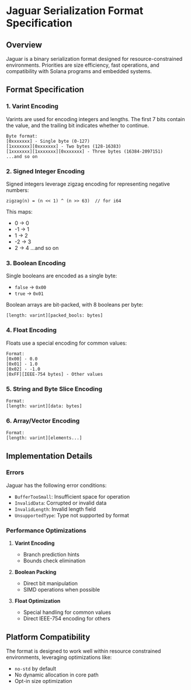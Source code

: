 # Jaguar Serialization Format Specification

## Overview

Jaguar is a binary serialization format designed for resource-constrained environments. Priorities are size efficiency, fast operations, and compatibility with Solana programs and embedded systems.

## Format Specification

### 1. Varint Encoding

Varints are used for encoding integers and lengths. The first 7 bits contain the value, and the trailing bit indicates whether to continue.

```
Byte format:
[0xxxxxxx] - Single byte (0-127)
[1xxxxxxx][0xxxxxxx] - Two bytes (128-16383)
[1xxxxxxx][1xxxxxxx][0xxxxxxx] - Three bytes (16384-2097151)
...and so on
```

### 2. Signed Integer Encoding

Signed integers leverage zigzag encoding for representing negative numbers:

```
zigzag(n) = (n << 1) ^ (n >> 63)  // for i64
```

This maps:

- 0 → 0
- -1 → 1
- 1 → 2
- -2 → 3
- 2 → 4
  ...and so on

### 3. Boolean Encoding

Single booleans are encoded as a single byte:

- `false` → `0x00`
- `true` → `0x01`

Boolean arrays are bit-packed, with 8 booleans per byte:

```
[length: varint][packed_bools: bytes]
```

### 4. Float Encoding

Floats use a special encoding for common values:

```
Format:
[0x00] - 0.0
[0x01] - 1.0
[0x02] - -1.0
[0xFF][IEEE-754 bytes] - Other values
```

### 5. String and Byte Slice Encoding

```
Format:
[length: varint][data: bytes]
```

### 6. Array/Vector Encoding

```
Format:
[length: varint][elements...]
```

## Implementation Details

### Errors

Jaguar has the following error conditions:

- `BufferTooSmall`: Insufficient space for operation
- `InvalidData`: Corrupted or invalid data
- `InvalidLength`: Invalid length field
- `UnsupportedType`: Type not supported by format

### Performance Optimizations

1. **Varint Encoding**

   - Branch prediction hints
   - Bounds check elimination

2. **Boolean Packing**

   - Direct bit manipulation
   - SIMD operations when possible

3. **Float Optimization**
   - Special handling for common values
   - Direct IEEE-754 encoding for others

## Platform Compatibility

The format is designed to work well within resource constrained environments, leveraging optimizations like:

- `no-std` by default
- No dynamic allocation in core path
- Opt-in size optimization
